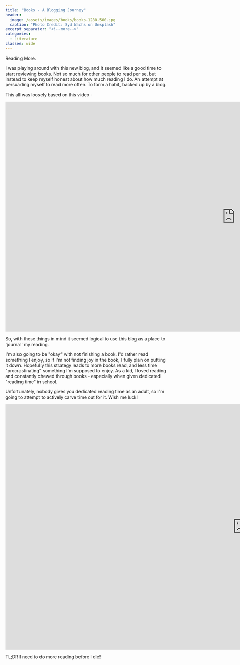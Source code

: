 ```yaml
---
title: "Books - A Blogging Journey"
header:
  image: /assets/images/books/books-1280-500.jpg
  caption: "Photo Credit: Syd Wachs on Unsplash"
excerpt_separator: "<!--more-->"
categories:
  - Literature
classes: wide
---
```


Reading More.
<!--more-->

I was playing around with this new blog, and it seemed like a good time to start reviewing books. Not so much for other people to read per se, but instead to keep myself honest about how much reading I do. An attempt at persuading myself to read more often. To form a habit, backed up by a blog.

This all was loosely based on this video -
<iframe width="1432" height="715" src="https://www.youtube.com/embed/lIW5jBrrsS0" frameborder="0" allow="accelerometer; autoplay; encrypted-media; gyroscope; picture-in-picture" allowfullscreen></iframe>

So, with these things in mind it seemed logical to use this blog as a place to 'journal' my reading.

I'm also going to be "okay" with not finishing a book. I'd rather read something I enjoy, so If I'm not finding joy in the book, I fully plan on putting it down. Hopefully this strategy leads to more books read, and less time "procrastinating" something I'm supposed to enjoy. As a kid, I loved reading and constantly chewed through books - especially when given dedicated "reading time" in school.

Unfortunately, nobody gives you dedicated reading time as an adult, so I'm going to attempt to actively carve time out for it. Wish me luck!

<iframe width="1499" height="763" src="https://www.youtube.com/embed/EuvKdE5e3eo" title="YouTube video player" frameborder="0" allow="accelerometer; autoplay; clipboard-write; encrypted-media; gyroscope; picture-in-picture" allowfullscreen></iframe>

TL;DR I need to do more reading before I die!